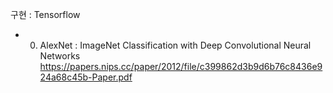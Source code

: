 
구현 : Tensorflow

- 00. AlexNet : ImageNet Classification with Deep Convolutional Neural Networks
https://papers.nips.cc/paper/2012/file/c399862d3b9d6b76c8436e924a68c45b-Paper.pdf

  
